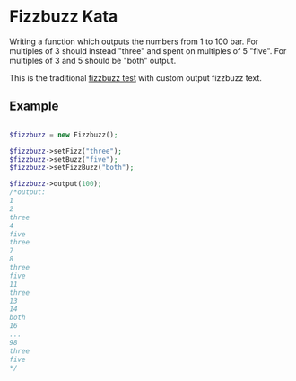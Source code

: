 # Fizzbuzz Kata

Writing a function which outputs the numbers from 1 to 100 bar. For multiples of 3 should instead "three" and spent on multiples of 5 "five". For multiples of 3 and 5 should be "both" output.

This is the traditional [fizzbuzz test](http://c2.com/cgi/wiki?FizzBuzzTest) with custom output fizzbuzz text.
## Example
~~~php

$fizzbuzz = new Fizzbuzz();

$fizzbuzz->setFizz("three");
$fizzbuzz->setBuzz("five");
$fizzbuzz->setFizzBuzz("both");

$fizzbuzz->output(100);
/*output:
1
2
three
4
five
three
7
8
three
five
11
three
13
14
both
16
... 
98
three
five
*/


~~~